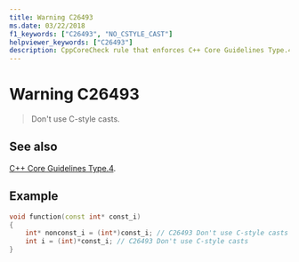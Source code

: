 ```yaml
---
title: Warning C26493
ms.date: 03/22/2018
f1_keywords: ["C26493", "NO_CSTYLE_CAST"]
helpviewer_keywords: ["C26493"]
description: CppCoreCheck rule that enforces C++ Core Guidelines Type.4
---
```

# Warning C26493

> Don't use C-style casts.

## See also

[C++ Core Guidelines Type.4](https://github.com/isocpp/CppCoreGuidelines/blob/master/CppCoreGuidelines.md#SS-type).

## Example

```cpp
void function(const int* const_i)
{
    int* nonconst_i = (int*)const_i; // C26493 Don't use C-style casts
    int i = (int)*const_i; // C26493 Don't use C-style casts
}
```
